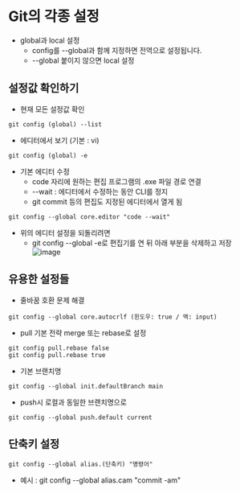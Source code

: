 # Git의 각종 설정
* global과 local 설정
  * config를 --global과 함께 지정하면 전역으로 설정됩니다.
  * --global 붙이지 않으면 local 설정

## 설정값 확인하기
* 현재 모든 설정값 확인
```
git config (global) --list
```

* 에디터에서 보기 (기본 : vi)
```
git config (global) -e
```

* 기본 에디터 수정
  * code 자리에 원하는 편집 프로그램의 .exe 파일 경로 연결
  * --wait : 에디터에서 수정하는 동안 CLI를 정지
  * git commit 등의 편집도 지정된 에디터에서 열게 됨
```
git config --global core.editor "code --wait"
```

* 위의 에디터 설정을 되돌리려면
  * git config --global -e로 편집기를 연 뒤 아래 부분을 삭제하고 저장
![image](https://github.com/vananaHope/TIL/assets/125250099/38c2c78f-8118-436d-9c99-bbba015dd7ba)

## 유용한 설정들
* 줄바꿈 호환 문제 해결
```
git config --global core.autocrlf (윈도우: true / 맥: input)
```
* pull 기본 전략 merge 또는 rebase로 설정
```
git config pull.rebase false
git config pull.rebase true
```
* 기본 브랜치명
```
git config --global init.defaultBranch main
```
* push시 로컬과 동일한 브랜치명으로
```
git config --global push.default current
```

## 단축키 설정
```
git config --global alias.(단축키) "명령어"
```
* 예시 : git config --global alias.cam "commit -am"
